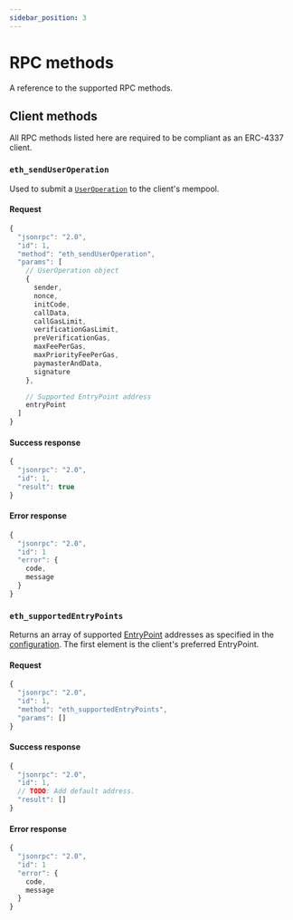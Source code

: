 ```yaml
---
sidebar_position: 3
---
```


# RPC methods

A reference to the supported RPC methods.

## Client methods

All RPC methods listed here are required to be compliant as an ERC-4337 client.

### `eth_sendUserOperation`

Used to submit a [`UserOperation`](../../introduction/erc-4337-overview.md#useroperation) to the client's mempool.

#### Request

```typescript
{
  "jsonrpc": "2.0",
  "id": 1,
  "method": "eth_sendUserOperation",
  "params": [
    // UserOperation object
    {
      sender,
      nonce,
      initCode,
      callData,
      callGasLimit,
      verificationGasLimit,
      preVerificationGas,
      maxFeePerGas,
      maxPriorityFeePerGas,
      paymasterAndData,
      signature
    },

    // Supported EntryPoint address
    entryPoint
  ]
}
```

#### Success response

```typescript
{
  "jsonrpc": "2.0",
  "id": 1,
  "result": true
}
```

#### Error response

```typescript
{
  "jsonrpc": "2.0",
  "id": 1
  "error": {
    code,
    message
  }
}
```

### `eth_supportedEntryPoints`

Returns an array of supported [EntryPoint](../../introduction/erc-4337-overview.md#entrypoint) addresses as specified in the [configuration](./configure.md). The first element is the client's preferred EntryPoint.

#### Request

```typescript
{
  "jsonrpc": "2.0",
  "id": 1,
  "method": "eth_supportedEntryPoints",
  "params": []
}
```

#### Success response

```typescript
{
  "jsonrpc": "2.0",
  "id": 1,
  // TODO: Add default address.
  "result": []
}

```

#### Error response

```typescript
{
  "jsonrpc": "2.0",
  "id": 1
  "error": {
    code,
    message
  }
}
```

